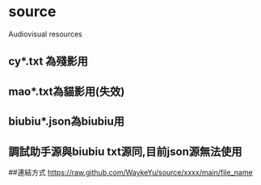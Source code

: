 # source
Audiovisual resources
##   cy*.txt 為殘影用
##   mao*.txt為貓影用(失效)
##   biubiu*.json為biubiu用
##   調試助手源與biubiu txt源同,目前json源無法使用

##連結方式 https://raw.github.com/WaykeYu/source/xxxx/main/file_name

